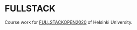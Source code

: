 # FULLSTACK 

Course work for [FULLSTACKOPEN2020](https://fullstackopen.com/en/) of Helsinki University.


